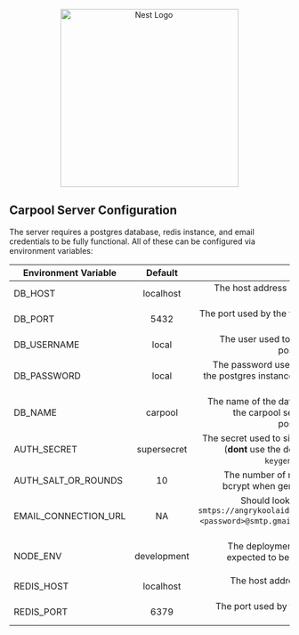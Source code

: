 <p align="center">
  <a href="http://nestjs.com/" target="blank"><img src="https://nestjs.com/img/logo_text.svg" width="320" alt="Nest Logo" /></a>
</p>

## Carpool Server Configuration

The server requires a postgres database, redis instance, and email credentials to be fully functional. All of these can be configured via environment variables:

| Environment Variable |   Default   |                                                                                                                                                                                                  Description |
| -------------------- | :---------: | -----------------------------------------------------------------------------------------------------------------------------------------------------------------------------------------------------------: |
| DB_HOST              |  localhost  |                                                                                                                                                                    The host address of the postgres instance |
| DB_PORT              |    5432     |                                                                                                                                                                The port used by the target postgres instance |
| DB_USERNAME          |    local    |                                                                                                                                                            The user used to connect to the postgres instance |
| DB_PASSWORD          |    local    |                                                                                                                          The password used to connect to the postgres instance (**dont** use the default...) |
| DB_NAME              |   carpool   |                                                                                                                             The name of the database used by the carpool server within the postgres instance |
| AUTH_SECRET          | supersecret |                                                                                                                 The secret used to sign JWT tokens (**dont** use the default, use `ssh-keygen` or something) |
| AUTH_SALT_OR_ROUNDS  |     10      |                                                                                                                                                   The number of rounds used by bcrypt when generating a hash |
| EMAIL_CONNECTION_URL |     NA      | Should look something like `smtps://angrykoolaidman@gmail.com:<password>@smtp.gmail.com` info [here](https://nodemailer.com/usage/using-gmail/) gmail info [here](https://nodemailer.com/usage/using-gmail/) |
| NODE_ENV             | development |                                                                                                                                     The deployment environment, expected to be `development` or `production` |
| REDIS_HOST           |  localhost  |                                                                                                                                                                       The host address of the redis instance |
| REDIS_PORT           |    6379     |                                                                                                                                                                   The port used by the target redis instance |
